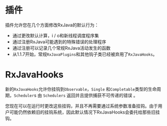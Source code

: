 # 插件

插件允许您在几个方面修改RxJava的默认行为：

- 通过更改默认计算，i / o和新线程调度程序集
- 通过注册RxJava可能遇到的特殊错误的处理程序
- 通过注册可以记录几个常规RxJava活动发生的函数
- 从1.1.7开始，常规`RxJavaPlugins`和其他钩子类已经被弃用了`RxJavaHooks`。

# RxJavaHooks

新的`RxJavaHooks`允许你挂钩到`Observable`，`Single` 和`Completable`类型的生命周期，`Scheduler`s 由 `Schedulers` 返回并且提供捕获不可传递的错误 。

您现在可以在运行时更改这些挂钩，并且不再需要通过系统参数准备挂钩。由于用户可能仍然依赖旧的挂钩系统，因此默认情况下RxJavaHooks会委托给那些旧挂钩。



